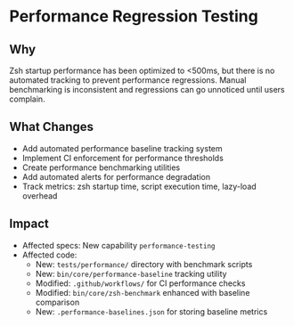 # Performance Regression Testing

## Why

Zsh startup performance has been optimized to <500ms, but there is no automated tracking to prevent performance regressions. Manual benchmarking is inconsistent and regressions can go unnoticed until users complain.

## What Changes

- Add automated performance baseline tracking system
- Implement CI enforcement for performance thresholds
- Create performance benchmarking utilities
- Add automated alerts for performance degradation
- Track metrics: zsh startup time, script execution time, lazy-load overhead

## Impact

- Affected specs: New capability `performance-testing`
- Affected code:
  - New: `tests/performance/` directory with benchmark scripts
  - New: `bin/core/performance-baseline` tracking utility
  - Modified: `.github/workflows/` for CI performance checks
  - Modified: `bin/core/zsh-benchmark` enhanced with baseline comparison
  - New: `.performance-baselines.json` for storing baseline metrics
